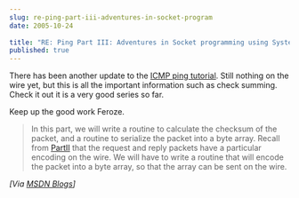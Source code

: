```yaml
---
slug: re-ping-part-iii-adventures-in-socket-program
date: 2005-10-24
 
title: "RE: Ping Part III: Adventures in Socket programming using System.Net"
published: true
---
```

There has been another update to the [ICMP ping tutorial](http://blogs.msdn.com/feroze_daud/archive/2005/10/24/484260.aspx).  Still nothing on the wire yet, but this is all the important information such as check summing.  Check it out it is a very good series so far. <p />Keep up the good work Feroze.<blockquote>In this part, we will write a routine to calculate the checksum of the packet, and a routine to serialize the packet into a byte array. Recall from [PartII](http://blogs.msdn.com/feroze_daud/archive/2005/10/23/483976.aspx) that the request and reply packets have a particular encoding on the wire. We will have to write a routine that will encode the packet into a byte array, so that the array can be sent on the wire.</blockquote><i>[Via [MSDN Blogs](http://blogs.msdn.com/feroze_daud/archive/2005/10/24/484260.aspx)]</i><p />

